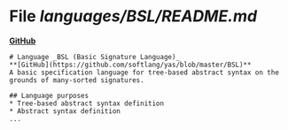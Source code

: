 # File _languages/BSL/README.md_
**[GitHub](https://github.com/softlang/yas/blob/master/languages/BSL/README.md)**
```
# Language _BSL (Basic Signature Language)_
**[GitHub](https://github.com/softlang/yas/blob/master/BSL)**
A basic specification language for tree-based abstract syntax on the grounds of many-sorted signatures.

## Language purposes
* Tree-based abstract syntax definition
* Abstract syntax definition
...
```
